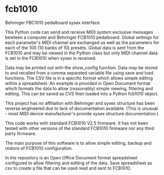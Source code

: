 # fcb1010
Behringer FBC1010 pedalboard sysex interface

This Python code can send and receive MIDI system exclusive messages bewteen a computer and Behringer FCB1010 pedalboard. Global settings for each parameter's MIDI channel are exchanged as well as the parameters for each of the 100 (10 banks of 10) presets. Global data is sent from the FCB1010 and may be viewed in the Python class but only MIDI channel data is set in the FCB1010 when sysex is received.

Data may be printed out with the show_config function. Data may be stored to and recalled from a comma separated variable file using save and load functions. The CSV file is in a specific format which allows simple editing within a spreadsheet. An example is provided in Open Document format which formats the data to allow (reasonably) simple viewing, filtering and editing. This can be saved as CVS then loaded into a Python fcb1010 object.

This project has no affiliation with Behringer and sysex structure has been reverse engineered due to lack of documentation available. (This is unusual - most MIDI device manufacturer's provide sysex structure documentation.)

This code works with standard FCB1010 V2.5 firmware. It has not been tested with other versions of the standard FCB1010 firmware nor any third party firmware.

The main purpose of this software is to allow simple editing, backup and restore of FCB1010 configuration.

In the repository is an Open Office Document format spreadsheet configured to allow filtering and editing of the data. Save spreadsheet as csv to create a file that can be used read and sent to FCB1010.
